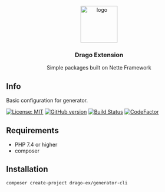 <p align="center">
  <img src="https://avatars0.githubusercontent.com/u/11717487?s=400&u=40ecb522587ebbcfe67801ccb6f11497b259f84b&v=4" width="100" alt="logo">
</p>

<h3 align="center">Drago Extension</h3>
<p align="center">Simple packages built on Nette Framework</p>

## Info

Basic configuration for generator.

[![License: MIT](https://img.shields.io/badge/License-MIT-yellow.svg)](https://raw.githubusercontent.com/drago-ex/generator/master/license.md)
[![GitHub version](https://badge.fury.io/gh/drago-ex%2Fgenerator-cli.svg)](https://badge.fury.io/gh/drago-ex%2Fgenerator-cli)
[![Build Status](https://travis-ci.org/drago-ex/generator-cli.svg?branch=master)](https://travis-ci.org/drago-ex/generator-cli)
[![CodeFactor](https://www.codefactor.io/repository/github/drago-ex/generator-cli/badge)](https://www.codefactor.io/repository/github/drago-ex/generator-cli)

## Requirements

- PHP 7.4 or higher
- composer

## Installation

```
composer create-project drago-ex/generator-cli
```
